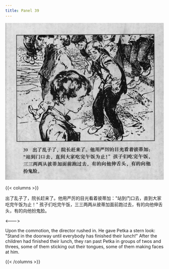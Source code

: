 ```yaml
---
title: Panel 39
---
```


![biao page](./../../images/biao/seifert0726_biao_0043_039.jpg)

{{< columns >}}

出了乱子了，院长赶来了。他用严厉的目光看着彼蒂加："站到门口去，直到大家吃完午饭为止！" 孩子们吃完午饭，三三两两从彼蒂加面前跑过去，有的向他伸舌头，有的向他扮鬼脸。

<--->

Upon the commotion, the director rushed in. He gave Petka a stern look: "Stand in the doorway until everybody has finished their lunch!" After the children had finished their lunch, they ran past Petka in groups of twos and threes, some of them sticking out their tongues, some of them making faces at him.

{{< /columns >}}